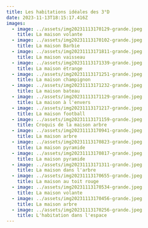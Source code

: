 ```yaml
---
title: Les habitations idéales des 3°D
date: 2023-11-13T18:15:17.416Z
images:
  - image: ../assets/img20231113170129-grande.jpeg
    title: La maison volante
  - image: ../assets/img20231113170102-grande.jpeg
    title: La maison Barbie
  - image: ../assets/img20231113171811-grande.jpeg
    title: La maison vaisseau
  - image: ../assets/img20231113171339-grande.jpeg
    title: La maison étrange
  - image: ../assets/img20231113171251-grande.jpeg
    title: La maison champignon
  - image: ../assets/img20231113171232-grande.jpeg
    title: La maison bateau
  - image: ../assets/img20231113171129-grande.jpeg
    title: La maison à l'envers
  - image: ../assets/img20231113171217-grande.jpeg
    title: La maison football
  - image: ../assets/img20231113171159-grande.jpeg
    title: Croquis de la maison arbre
  - image: ../assets/img20231113170941-grande.jpeg
    title: La maison arbre
  - image: ../assets/img20231113170823-grande.jpeg
    title: La maison pyramide
  - image: ../assets/img20231113170817-grande.jpeg
    title: La maison pyramide
  - image: ../assets/img20231113171311-grande.jpeg
    title: La maison dans l'arbre
  - image: ../assets/img20231113170655-grande.jpeg
    title: La maison au toit rouge
  - image: ../assets/img20231113170534-grande.jpeg
    title: La maison volante
  - image: ../assets/img20231113170456-grande.jpeg
    title: La maison arbre
  - image: ../assets/img20231113170256-grande.jpeg
    title: L'habitation dans l'espace
---
```


